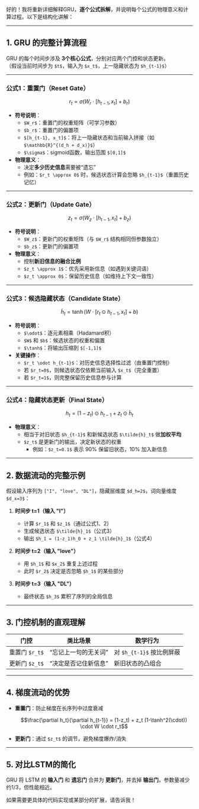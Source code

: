 

好的！我将重新详细解释GRU，**逐个公式拆解**，并说明每个公式的物理意义和计算过程。以下是结构化讲解：

***

## 1. GRU 的完整计算流程

GRU 的每个时间步涉及 **3个核心公式**，分别对应两个门控和状态更新。\
（假设当前时间步为 `$t$`，输入为 `$x_t$`，上一隐藏状态为 `$h_{t-1}$`）

***

### 公式1：**重置门（Reset Gate）**

```math
r_t = \sigma(W_r \cdot [h_{t-1}, x_t] + b_r)
```

*   **符号说明**：
    *   `$W_r$`：重置门的权重矩阵（可学习参数）
    *   `$b_r$`：重置门的偏置项
    *   `$[h_{t-1}, x_t]$`：将上一隐藏状态和当前输入拼接（如 `$\mathbb{R}^{(d_h + d_x)}$`）
    *   `$\sigma$`：sigmoid函数，输出范围 `$[0,1]$`
*   **物理意义**：
    *   决定**多少历史信息**需要被“遗忘”
    *   例如：`$r_t \approx 0$` 时，候选状态计算会忽略 `$h_{t-1}$`（重置历史记忆）

***

### 公式2：**更新门（Update Gate）**

```math
z_t = \sigma(W_z \cdot [h_{t-1}, x_t] + b_z)
```

*   **符号说明**：
    *   `$W_z$`：更新门的权重矩阵（与 `$W_r$` 结构相同但参数独立）
    *   `$b_z$`：更新门的偏置项
*   **物理意义**：
    *   控制**新旧信息的融合比例**
    *   `$z_t \approx 1$`：优先采用新信息（如遇到关键词语）
    *   `$z_t \approx 0$`：保留历史信息（如维持上下文一致性）

***

### 公式3：**候选隐藏状态（Candidate State）**

```math
\tilde{h}_t = \tanh(W \cdot [r_t \odot h_{t-1}, x_t] + b)
```

*   **符号说明**：
    *   `$\odot$`：逐元素相乘（Hadamard积）
    *   `$W$` 和 `$b$`：候选状态的权重和偏置
    *   `$\tanh$`：将输出压缩到 `$[-1,1]$`
*   **关键操作**：
    *   `$r_t \odot h_{t-1}$`：对历史信息选择性过滤（由重置门控制）
    *   若 `$r_t=0$`，则候选状态仅依赖当前输入 `$x_t$`（完全重置）
    *   若 `$r_t=1$`，则完整保留历史信息参与计算

***

### 公式4：**隐藏状态更新（Final State）**

```math
h_t = (1 - z_t) \odot h_{t-1} + z_t \odot \tilde{h}_t
```

*   **物理意义**：
    *   相当于对旧状态 `$h_{t-1}$` 和新候选状态 `$\tilde{h}_t$` 做**加权平均**
    *   `$z_t$` 是更新门的输出，决定新状态的权重
        *   例如：`$z_t=0.1$` 表示 90% 保留旧状态，10% 加入新信息

***

## 2. 数据流动的完整示例

假设输入序列为 `["I", "love", "DL"]`，隐藏层维度 `$d_h=2$`，词向量维度 `$d_x=3$`：

1.  **时间步 t=1（输入 "I"）**
    *   计算 `$r_1$` 和 `$z_1$`（通过公式1、2）
    *   生成候选状态 `$\tilde{h}_1$`（公式3）
    *   输出 `$h_1 = (1-z_1)h_0 + z_1 \tilde{h}_1$`（公式4）

2.  **时间步 t=2（输入 "love"）**
    *   用 `$h_1$` 和 `$x_2$` 重复上述过程
    *   此时 `$r_2$` 决定是否忽略 `$h_1$` 的某些部分

3.  **时间步 t=3（输入 "DL"）**
    *   最终状态 `$h_3$` 累积了序列的全局信息

***

## 3. 门控机制的直观理解

| 门控          | 类比场景        | 数学行为                |
| ----------- | ----------- | ------------------- |
| 重置门 `$r_t$` | “忘记上一句的无关词” | 对 `$h_{t-1}$` 按比例屏蔽 |
| 更新门 `$z_t$` | “决定是否记住新信息” | 新旧状态的凸组合            |

***

## 4. 梯度流动的优势

*   **重置门**：防止梯度在长序列中过度衰减
    ```math
    \frac{\partial h_t}{\partial h_{t-1}} = (1-z_t) + z_t (1-\tanh^2(\cdot)) \cdot W \cdot r_t
    ```
*   **更新门**：通过 `$z_t$` 的调节，避免梯度爆炸/消失

***

## 5. 对比LSTM的简化

GRU 将 LSTM 的 **输入门** 和 **遗忘门** 合并为 **更新门**，并去掉 **输出门**，参数量减少约1/3，但性能相近。

如果需要更具体的代码实现或某部分的扩展，请告诉我！
